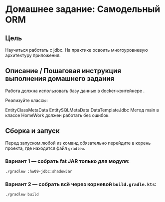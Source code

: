 # Домашнее задание: Самодельный ORM
## Цель
Научиться работать с jdbc.
На практике освоить многоуровневую архитектуру приложения.

## Описание / Пошаговая инструкция выполнения домашнего задания
Работа должна использовать базу данных в docker-контейнере .

Реализуйте классы:

EntityClassMetaData
EntitySQLMetaData
DataTemplateJdbc
Метод main в классе HomeWork должен работать без ошибок.

## Сборка и запуск

Перед запуском любой из команд обязательно перейдите в корень проекта, где находится файл `gradlew`.

### Вариант 1 — собрать fat JAR только для модуля:

```bash
./gradlew :hw09-jdbc:shadowJar
```

### Вариант 2 — собрать всё через корневой `build.gradle.kts`:

```bash
./gradlew build
```